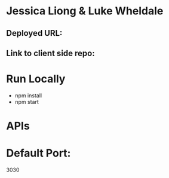 # Jessica Liong & Luke Wheldale 

## Deployed URL:

## Link to client side repo:

# Run Locally
- npm install
- npm start

# APIs

# Default Port:
3030